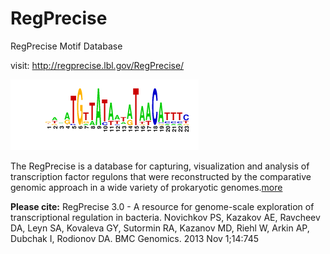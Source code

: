 # RegPrecise
RegPrecise Motif Database

visit: http://regprecise.lbl.gov/RegPrecise/

![](./Motif_PWM/Xanthomonadales/Zur%20_%20Xanthomonadales.png)

The RegPrecise is a database for capturing, visualization and analysis of transcription factor regulons that were reconstructed by the comparative genomic approach in a wide variety of prokaryotic genomes.[more](http://regprecise.lbl.gov/RegPrecise/help.jsp#what)

**Please cite:** RegPrecise 3.0 - A resource for genome-scale exploration of transcriptional regulation in bacteria. Novichkov PS, Kazakov AE, Ravcheev DA, Leyn SA, Kovaleva GY, Sutormin RA, Kazanov MD, Riehl W, Arkin AP, Dubchak I, Rodionov DA. BMC Genomics. 2013 Nov 1;14:745
